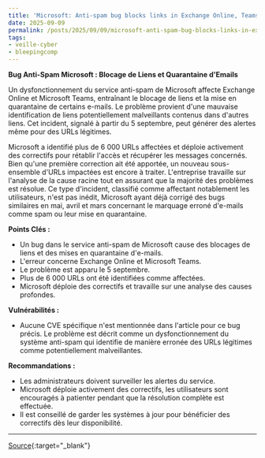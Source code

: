 ```yaml
---
title: 'Microsoft: Anti-spam bug blocks links in Exchange Online, Teams'
date: 2025-09-09
permalink: /posts/2025/09/09/microsoft-anti-spam-bug-blocks-links-in-exchange-online-teams/
tags:
- veille-cyber
- bleepingcomp
---
```

**Bug Anti-Spam Microsoft : Blocage de Liens et Quarantaine d'Emails**

Un dysfonctionnement du service anti-spam de Microsoft affecte Exchange Online et Microsoft Teams, entraînant le blocage de liens et la mise en quarantaine de certains e-mails. Le problème provient d'une mauvaise identification de liens potentiellement malveillants contenus dans d'autres liens. Cet incident, signalé à partir du 5 septembre, peut générer des alertes même pour des URLs légitimes.

Microsoft a identifié plus de 6 000 URLs affectées et déploie activement des correctifs pour rétablir l'accès et récupérer les messages concernés. Bien qu'une première correction ait été apportée, un nouveau sous-ensemble d'URLs impactées est encore à traiter. L'entreprise travaille sur l'analyse de la cause racine tout en assurant que la majorité des problèmes est résolue. Ce type d'incident, classifié comme affectant notablement les utilisateurs, n'est pas inédit, Microsoft ayant déjà corrigé des bugs similaires en mai, avril et mars concernant le marquage erroné d'e-mails comme spam ou leur mise en quarantaine.

**Points Clés :**

*   Un bug dans le service anti-spam de Microsoft cause des blocages de liens et des mises en quarantaine d'e-mails.
*   L'erreur concerne Exchange Online et Microsoft Teams.
*   Le problème est apparu le 5 septembre.
*   Plus de 6 000 URLs ont été identifiées comme affectées.
*   Microsoft déploie des correctifs et travaille sur une analyse des causes profondes.

**Vulnérabilités :**

*   Aucune CVE spécifique n'est mentionnée dans l'article pour ce bug précis. Le problème est décrit comme un dysfonctionnement du système anti-spam qui identifie de manière erronée des URLs légitimes comme potentiellement malveillantes.

**Recommandations :**

*   Les administrateurs doivent surveiller les alertes du service.
*   Microsoft déploie activement des correctifs, les utilisateurs sont encouragés à patienter pendant que la résolution complète est effectuée.
*   Il est conseillé de garder les systèmes à jour pour bénéficier des correctifs dès leur disponibilité.

---
[Source](https://www.bleepingcomputer.com/news/microsoft/microsoft-anti-spam-bug-blocks-links-in-exchange-online-teams/){:target="_blank"}
